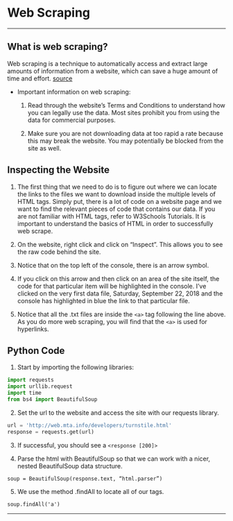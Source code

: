 # Web Scraping

<hr>

## What is web scraping?

Web scraping is a technique to automatically access and extract large amounts of information from a website, which can save a huge amount of time and effort. [source](https://towardsdatascience.com/how-to-web-scrape-with-python-in-4-minutes-bc49186a8460)

- Important information on web scraping:

  1. Read through the website’s Terms and Conditions to understand how you can legally use the data. Most sites prohibit you from using the data for commercial purposes.

  2. Make sure you are not downloading data at too rapid a rate because this may break the website. You may potentially be blocked from the site as well.

## Inspecting the Website

1. The first thing that we need to do is to figure out where we can locate the links to the files we want to download inside the multiple levels of HTML tags. Simply put, there is a lot of code on a website page and we want to find the relevant pieces of code that contains our data. If you are not familiar with HTML tags, refer to W3Schools Tutorials. It is important to understand the basics of HTML in order to successfully web scrape.

2. On the website, right click and click on “Inspect”. This allows you to see the raw code behind the site.

3. Notice that on the top left of the console, there is an arrow symbol.

4. If you click on this arrow and then click on an area of the site itself, the code for that particular item will be highlighted in the console. I’ve clicked on the very first data file, Saturday, September 22, 2018 and the console has highlighted in blue the link to that particular file.

5. Notice that all the .txt files are inside the ```<a>``` tag following the line above. As you do more web scraping, you will find that the ```<a>``` is used for hyperlinks.

## Python Code

1. Start by importing the following libraries:

```py
import requests
import urllib.request
import time
from bs4 import BeautifulSoup
```

2. Set the url to the website and access the site with our requests library.

```py
url = 'http://web.mta.info/developers/turnstile.html'
response = requests.get(url)
```

3. If successful, you should see a ```<response [200]>```

4. Parse the html with BeautifulSoup so that we can work with a nicer, nested BeautifulSoup data structure.

```soup = BeautifulSoup(response.text, “html.parser”)```

5. We use the method .findAll to locate all of our <a> tags.

```soup.findAll('a')```

<hr>